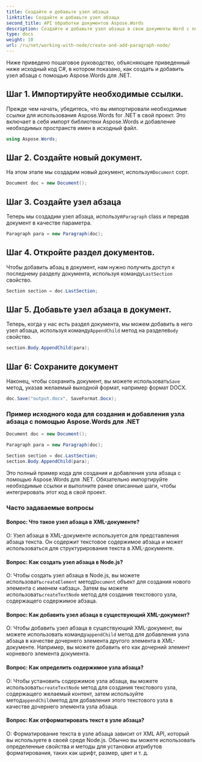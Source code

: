 ```yaml
---
title: Создайте и добавьте узел абзаца
linktitle: Создайте и добавьте узел абзаца
second_title: API обработки документов Aspose.Words
description: Создайте и добавьте узел абзаца в свои документы Word с помощью Aspose.Words для .NET.
type: docs
weight: 10
url: /ru/net/working-with-node/create-and-add-paragraph-node/
---
```


Ниже приведено пошаговое руководство, объясняющее приведенный ниже исходный код C#, в котором показано, как создать и добавить узел абзаца с помощью Aspose.Words для .NET.

## Шаг 1. Импортируйте необходимые ссылки.
Прежде чем начать, убедитесь, что вы импортировали необходимые ссылки для использования Aspose.Words for .NET в свой проект. Это включает в себя импорт библиотеки Aspose.Words и добавление необходимых пространств имен в исходный файл.

```csharp
using Aspose.Words;
```

## Шаг 2. Создайте новый документ.
 На этом этапе мы создадим новый документ, используя`Document` сорт.

```csharp
Document doc = new Document();
```

## Шаг 3. Создайте узел абзаца
 Теперь мы создадим узел абзаца, используя`Paragraph` class и передав документ в качестве параметра.

```csharp
Paragraph para = new Paragraph(doc);
```

## Шаг 4. Откройте раздел документов.
 Чтобы добавить абзац в документ, нам нужно получить доступ к последнему разделу документа, используя команду`LastSection` свойство.

```csharp
Section section = doc.LastSection;
```

## Шаг 5. Добавьте узел абзаца в документ.
 Теперь, когда у нас есть раздел документа, мы можем добавить в него узел абзаца, используя команду`AppendChild` метод на разделе`Body` свойство.

```csharp
section.Body.AppendChild(para);
```

## Шаг 6: Сохраните документ
 Наконец, чтобы сохранить документ, вы можете использовать`Save` метод, указав желаемый выходной формат, например формат DOCX.

```csharp
doc.Save("output.docx", SaveFormat.Docx);
```

### Пример исходного кода для создания и добавления узла абзаца с помощью Aspose.Words для .NET

```csharp
Document doc = new Document();

Paragraph para = new Paragraph(doc);

Section section = doc.LastSection;
section.Body.AppendChild(para);

```

Это полный пример кода для создания и добавления узла абзаца с помощью Aspose.Words для .NET. Обязательно импортируйте необходимые ссылки и выполните ранее описанные шаги, чтобы интегрировать этот код в свой проект.

### Часто задаваемые вопросы

#### Вопрос: Что такое узел абзаца в XML-документе?

О: Узел абзаца в XML-документе используется для представления абзаца текста. Он содержит текстовое содержимое абзаца и может использоваться для структурирования текста в XML-документе.

#### Вопрос: Как создать узел абзаца в Node.js?

 О: Чтобы создать узел абзаца в Node.js, вы можете использовать`createElement` метод`Document` объект для создания нового элемента с именем «абзац». Затем вы можете использовать`createTextNode` метод для создания текстового узла, содержащего содержимое абзаца.

#### Вопрос: Как добавить узел абзаца в существующий XML-документ?

 О: Чтобы добавить узел абзаца в существующий XML-документ, вы можете использовать команду`appendChild` метод для добавления узла абзаца в качестве дочернего элемента другого элемента в XML-документе. Например, вы можете добавить его как дочерний элемент корневого элемента документа.

#### Вопрос: Как определить содержимое узла абзаца?

 О: Чтобы установить содержимое узла абзаца, вы можете использовать`createTextNode` метод для создания текстового узла, содержащего желаемый контент, затем используйте метод`appendChild`метод для добавления этого текстового узла в качестве дочернего элемента узла абзаца.

#### Вопрос: Как отформатировать текст в узле абзаца?

О: Форматирование текста в узле абзаца зависит от XML API, который вы используете в своей среде Node.js. Обычно вы можете использовать определенные свойства и методы для установки атрибутов форматирования, таких как шрифт, размер, цвет и т. д.